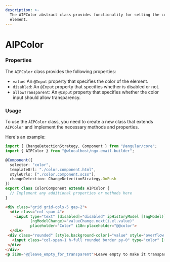 ```yaml
---
description: >-
  The AIPColor abstract class provides functionality for setting the color of an
  element.
---
```


# AIPColor

### Properties

The `AIPColor` class provides the following properties:

* `value`: An `@Input` property that specifies the color of the element.
* `disabled`: An `@Input` property that specifies whether is disabled or not.
* `allowTransparent`: An `@Input` property that specifies whether the color input should allow transparency.

### Usage

To use the `AIPColor` class, you need to create a new class that extends `AIPColor` and implement the necessary methods and properties.&#x20;

Here's an example:&#x20;

```typescript
import { ChangeDetectionStrategy, Component } from "@angular/core";
import { AIPColor } from "@wlocalhost/ngx-email-builder";

@Component({
  selector: "color",
  templateUrl: "./color.component.html",
  styleUrls: ["./color.component.scss"],
  changeDetection: ChangeDetectionStrategy.OnPush
})
export class ColorComponent extends AIPColor {
  // Implement any additional properties or methods here
}
```

```html
<div class="grid grid-cols-5 gap-2">
  <div class="col-span-4">
    <input type="text" [disabled]="disabled" ipHistoryModel [(ngModel)]="value"
           (ngModelChange)="valueChange.next(i.el.value)"
           placeholder="Color" i18n-placeholder="@@color">
  </div>
 <div class="rounded" [style.background-color]="value" style="overflow: hidden">
   <input class="col-span-1 h-full rounded border py-0" type="color" [(ngModel)]="value" style="width: 119%; margin-left: -6px; margin-top: -6px; height: 150%">
 </div>
</div>
<p i18n="@@leave_empty_for_transparent">Leave empty to make it transparent</p>
```
